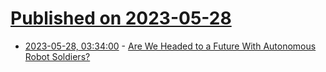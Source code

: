 # [Published on 2023-05-28](index.md)

* [2023-05-28, 03:34:00](https://tech.slashdot.org/story/23/05/28/0229203/are-we-headed-to-a-future-with-autonomous-robot-soldiers?utm_source=rss1.0mainlinkanon&utm_medium=feed) - [Are We Headed to a Future With Autonomous Robot Soldiers?](https://tech.slashdot.org/story/23/05/28/0229203/are-we-headed-to-a-future-with-autonomous-robot-soldiers?utm_source=rss1.0mainlinkanon&utm_medium=feed)
